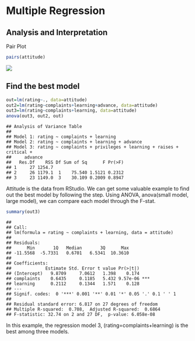 Multiple Regression
================

## Analysis and Interpretation

Pair Plot

``` r
pairs(attitude)
```

![](https://seandaddy.github.io/images/attitude-1.png)<!-- -->

## Find the best model

``` r
out=lm(rating~., data=attitude)
out2=lm(rating~complaints+learning+advance, data=attitude)
out3=lm(rating~complaints+learning, data=attitude)
anova(out3, out2, out)
```

    ## Analysis of Variance Table
    ##
    ## Model 1: rating ~ complaints + learning
    ## Model 2: rating ~ complaints + learning + advance
    ## Model 3: rating ~ complaints + privileges + learning + raises + critical +
    ##     advance
    ##   Res.Df    RSS Df Sum of Sq      F Pr(>F)
    ## 1     27 1254.7                           
    ## 2     26 1179.1  1    75.540 1.5121 0.2312
    ## 3     23 1149.0  3    30.109 0.2009 0.8947

Attitude is the data from RStudio. We can get some valuable example to
find out the best model by following the step. Using ANOVA, anova(small
model, large model), we can compare each model through the F-stat.

``` r
summary(out3)
```

    ##
    ## Call:
    ## lm(formula = rating ~ complaints + learning, data = attitude)
    ##
    ## Residuals:
    ##      Min       1Q   Median       3Q      Max
    ## -11.5568  -5.7331   0.6701   6.5341  10.3610
    ##
    ## Coefficients:
    ##             Estimate Std. Error t value Pr(>|t|)    
    ## (Intercept)   9.8709     7.0612   1.398    0.174    
    ## complaints    0.6435     0.1185   5.432 9.57e-06 ***
    ## learning      0.2112     0.1344   1.571    0.128    
    ## ---
    ## Signif. codes:  0 '***' 0.001 '**' 0.01 '*' 0.05 '.' 0.1 ' ' 1
    ##
    ## Residual standard error: 6.817 on 27 degrees of freedom
    ## Multiple R-squared:  0.708,  Adjusted R-squared:  0.6864
    ## F-statistic: 32.74 on 2 and 27 DF,  p-value: 6.058e-08

In this example, the regression model 3, (rating=complaints+learning) is
the best among three models.

